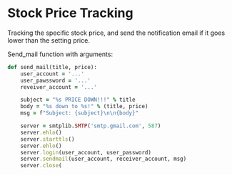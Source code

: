 # Stock Price Tracking
Tracking the specific stock price, and send the notification email if it goes lower than the setting price.

Send_mail function with arguments:

```ruby
def send_mail(title, price):
    user_account = '...'
    user_pawssword = '...'
    reveiver_account = '...'

    subject = "%s PRICE DOWN!!!" % title
    body = "%s down to %s!" % (title, price)
    msg = f"Subject: {subject}\n\n{body}"

    server = smtplib.SMTP('smtp.gmail.com', 587)
    server.ehlo()
    server.starttls()
    server.ehlo()
    server.login(user_account, user_password)
    server.sendmail(user_account, receiver_account, msg)
    server.close(
```
